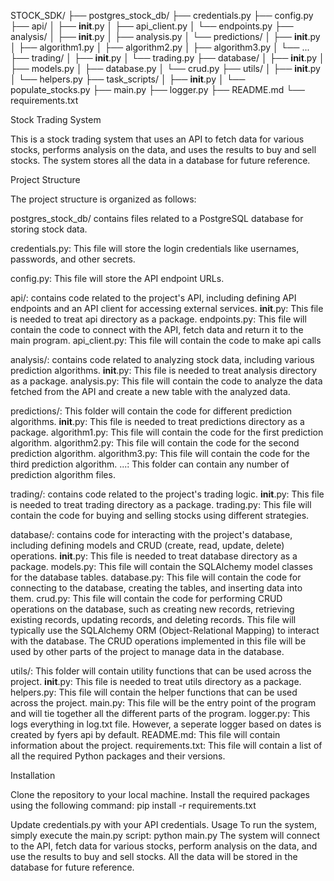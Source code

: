 STOCK_SDK/
├── postgres_stock_db/
├── credentials.py
├── config.py
├── api/
│   ├── __init__.py
│   ├── api_client.py
│   └── endpoints.py
├── analysis/
│   ├── __init__.py
│   ├── analysis.py
│   └── predictions/
│       ├── __init__.py
│       ├── algorithm1.py
│       ├── algorithm2.py
│       ├── algorithm3.py
│       └── ...
├── trading/
│   ├── __init__.py
│   └── trading.py
├── database/
│   ├── __init__.py
│   ├── models.py
│   ├── database.py
│   └── crud.py
├── utils/
│   ├── __init__.py
│   └── helpers.py
├── task_scripts/
│   ├── __init__.py
│   └── populate_stocks.py
├── main.py
├── logger.py
├── README.md
└── requirements.txt


Stock Trading System

This is a stock trading system that uses an API to fetch data for various stocks, performs analysis on the data, 
and uses the results to buy and sell stocks. The system stores all the data in a database for future reference.

Project Structure

The project structure is organized as follows:

postgres_stock_db/ contains files related to a PostgreSQL database for storing stock data.

credentials.py: This file will store the login credentials like usernames, passwords, and other secrets.

config.py: This file will store the API endpoint URLs.

api/: contains code related to the project's API, including defining API endpoints and an API client for accessing external services.
__init__.py: This file is needed to treat api directory as a package.
endpoints.py: This file will contain the code to connect with the API, fetch data and return it to the main program.
api_client.py: This file will contain the code to make api calls

analysis/: contains code related to analyzing stock data, including various prediction algorithms.
__init__.py: This file is needed to treat analysis directory as a package.
analysis.py: This file will contain the code to analyze the data fetched from the API and create a new table with the analyzed
data.

predictions/: This folder will contain the code for different prediction algorithms.
__init__.py: This file is needed to treat predictions directory as a package.
algorithm1.py: This file will contain the code for the first prediction algorithm.
algorithm2.py: This file will contain the code for the second prediction algorithm.
algorithm3.py: This file will contain the code for the third prediction algorithm.
...: This folder can contain any number of prediction algorithm files.

trading/: contains code related to the project's trading logic.
__init__.py: This file is needed to treat trading directory as a package.
trading.py: This file will contain the code for buying and selling stocks using different strategies.

database/: contains code for interacting with the project's database, including defining models and CRUD (create, read, update, delete) operations.
__init__.py: This file is needed to treat database directory as a package.
models.py: This file will contain the SQLAlchemy model classes for the database tables.
database.py: This file will contain the code for connecting to the database, creating the tables, and inserting data into them.
crud.py: This file will contain the code for performing CRUD operations on the database, such as creating new records, retrieving existing records, updating records, and deleting records. This file will typically use the SQLAlchemy ORM (Object-Relational Mapping) to interact with the database. The CRUD operations implemented in this file will be used by other parts of the project to manage data in the database.

utils/: This folder will contain utility functions that can be used across the project.
__init__.py: This file is needed to treat utils directory as a package.
helpers.py: This file will contain the helper functions that can be used across the project.
main.py: This file will be the entry point of the program and will tie together all the different parts of the program.
logger.py: This logs everything in log.txt file. However, a seperate logger based on dates is created by fyers api by default.
README.md: This file will contain information about the project.
requirements.txt: This file will contain a list of all the required Python packages and their versions.



Installation

Clone the repository to your local machine.
Install the required packages using the following command:
pip install -r requirements.txt

Update credentials.py with your API credentials.
Usage
To run the system, simply execute the main.py script:
python main.py
The system will connect to the API, fetch data for various stocks, perform analysis on the data, and use the 
results to buy and sell stocks. All the data will be stored in the database for future reference.
